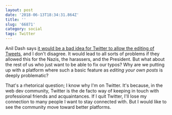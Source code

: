 ```yaml
---
layout: post
date: '2018-06-13T18:34:31.864Z'
title: ''
slug: '66871'
category: social
tags: Twitter
---
```

Anil Dash says [it would be a bad idea for Twitter to allow the editing of Tweets](https://twitter.com/anildash/status/1006708333846384640), and I don&#39;t disagree. It would lead to all sorts of problems if they allowed this for the Nazis, the harassers, and the President. But what about the rest of us who just want to be able to fix our typos? Why are we putting up with a platform where such a basic feature as *editing your own posts* is deeply problematic?

That&#39;s a rhetorical question; I know why I&#39;m on Twitter. It&#39;s because, in the web dev community, Twitter is the de facto way of keeping in touch with professional friends and acquaintances. If I quit Twitter, I&#39;ll lose my connection to many people I want to stay connected with. But I would like to see the community move toward better platforms.
